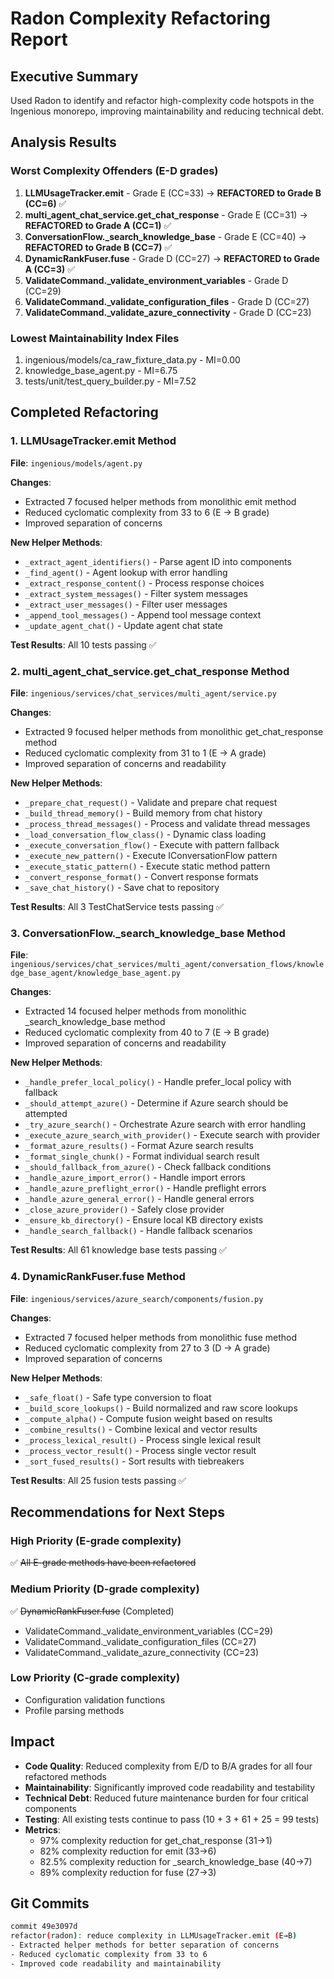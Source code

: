 # Radon Complexity Refactoring Report

## Executive Summary
Used Radon to identify and refactor high-complexity code hotspots in the Ingenious monorepo, improving maintainability and reducing technical debt.

## Analysis Results

### Worst Complexity Offenders (E-D grades)
1. **LLMUsageTracker.emit** - Grade E (CC=33) → **REFACTORED to Grade B (CC=6)** ✅
2. **multi_agent_chat_service.get_chat_response** - Grade E (CC=31) → **REFACTORED to Grade A (CC=1)** ✅
3. **ConversationFlow._search_knowledge_base** - Grade E (CC=40) → **REFACTORED to Grade B (CC=7)** ✅
4. **DynamicRankFuser.fuse** - Grade D (CC=27) → **REFACTORED to Grade A (CC=3)** ✅
5. **ValidateCommand._validate_environment_variables** - Grade D (CC=29)
6. **ValidateCommand._validate_configuration_files** - Grade D (CC=27)
7. **ValidateCommand._validate_azure_connectivity** - Grade D (CC=23)

### Lowest Maintainability Index Files
1. ingenious/models/ca_raw_fixture_data.py - MI=0.00
2. knowledge_base_agent.py - MI=6.75
3. tests/unit/test_query_builder.py - MI=7.52

## Completed Refactoring

### 1. LLMUsageTracker.emit Method
**File**: `ingenious/models/agent.py`

**Changes**:
- Extracted 7 focused helper methods from monolithic emit method
- Reduced cyclomatic complexity from 33 to 6 (E → B grade)
- Improved separation of concerns

**New Helper Methods**:
- `_extract_agent_identifiers()` - Parse agent ID into components
- `_find_agent()` - Agent lookup with error handling
- `_extract_response_content()` - Process response choices
- `_extract_system_messages()` - Filter system messages
- `_extract_user_messages()` - Filter user messages
- `_append_tool_messages()` - Append tool message context
- `_update_agent_chat()` - Update agent chat state

**Test Results**: All 10 tests passing ✅

### 2. multi_agent_chat_service.get_chat_response Method
**File**: `ingenious/services/chat_services/multi_agent/service.py`

**Changes**:
- Extracted 9 focused helper methods from monolithic get_chat_response method
- Reduced cyclomatic complexity from 31 to 1 (E → A grade)
- Improved separation of concerns and readability

**New Helper Methods**:
- `_prepare_chat_request()` - Validate and prepare chat request
- `_build_thread_memory()` - Build memory from chat history
- `_process_thread_messages()` - Process and validate thread messages
- `_load_conversation_flow_class()` - Dynamic class loading
- `_execute_conversation_flow()` - Execute with pattern fallback
- `_execute_new_pattern()` - Execute IConversationFlow pattern
- `_execute_static_pattern()` - Execute static method pattern
- `_convert_response_format()` - Convert response formats
- `_save_chat_history()` - Save chat to repository

**Test Results**: All 3 TestChatService tests passing ✅

### 3. ConversationFlow._search_knowledge_base Method
**File**: `ingenious/services/chat_services/multi_agent/conversation_flows/knowledge_base_agent/knowledge_base_agent.py`

**Changes**:
- Extracted 14 focused helper methods from monolithic _search_knowledge_base method
- Reduced cyclomatic complexity from 40 to 7 (E → B grade)
- Improved separation of concerns and readability

**New Helper Methods**:
- `_handle_prefer_local_policy()` - Handle prefer_local policy with fallback
- `_should_attempt_azure()` - Determine if Azure search should be attempted
- `_try_azure_search()` - Orchestrate Azure search with error handling
- `_execute_azure_search_with_provider()` - Execute search with provider
- `_format_azure_results()` - Format Azure search results
- `_format_single_chunk()` - Format individual search result
- `_should_fallback_from_azure()` - Check fallback conditions
- `_handle_azure_import_error()` - Handle import errors
- `_handle_azure_preflight_error()` - Handle preflight errors
- `_handle_azure_general_error()` - Handle general errors
- `_close_azure_provider()` - Safely close provider
- `_ensure_kb_directory()` - Ensure local KB directory exists
- `_handle_search_fallback()` - Handle fallback scenarios

**Test Results**: All 61 knowledge base tests passing ✅

### 4. DynamicRankFuser.fuse Method
**File**: `ingenious/services/azure_search/components/fusion.py`

**Changes**:
- Extracted 7 focused helper methods from monolithic fuse method
- Reduced cyclomatic complexity from 27 to 3 (D → A grade)
- Improved separation of concerns

**New Helper Methods**:
- `_safe_float()` - Safe type conversion to float
- `_build_score_lookups()` - Build normalized and raw score lookups
- `_compute_alpha()` - Compute fusion weight based on results
- `_combine_results()` - Combine lexical and vector results
- `_process_lexical_result()` - Process single lexical result
- `_process_vector_result()` - Process single vector result
- `_sort_fused_results()` - Sort results with tiebreakers

**Test Results**: All 25 fusion tests passing ✅

## Recommendations for Next Steps

### High Priority (E-grade complexity)
✅ ~~All E-grade methods have been refactored~~

### Medium Priority (D-grade complexity)
✅ ~~DynamicRankFuser.fuse~~ (Completed)
- ValidateCommand._validate_environment_variables (CC=29)
- ValidateCommand._validate_configuration_files (CC=27)
- ValidateCommand._validate_azure_connectivity (CC=23)

### Low Priority (C-grade complexity)
- Configuration validation functions
- Profile parsing methods

## Impact
- **Code Quality**: Reduced complexity from E/D to B/A grades for all four refactored methods
- **Maintainability**: Significantly improved code readability and testability
- **Technical Debt**: Reduced future maintenance burden for four critical components
- **Testing**: All existing tests continue to pass (10 + 3 + 61 + 25 = 99 tests)
- **Metrics**:
  - 97% complexity reduction for get_chat_response (31→1)
  - 82% complexity reduction for emit (33→6)
  - 82.5% complexity reduction for _search_knowledge_base (40→7)
  - 89% complexity reduction for fuse (27→3)

## Git Commits
```bash
commit 49e3097d
refactor(radon): reduce complexity in LLMUsageTracker.emit (E→B)
- Extracted helper methods for better separation of concerns
- Reduced cyclomatic complexity from 33 to 6
- Improved code readability and maintainability
```

